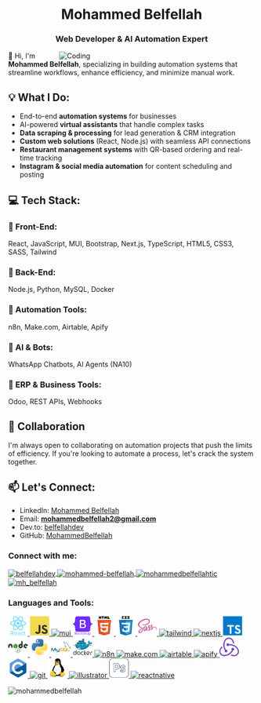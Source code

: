 <h1 align="center">Mohammed Belfellah</h1>
<h3 align="center">Web Developer & AI Automation Expert</h3>

<img align="right" alt="Coding" width="400" src="https://camo.githubusercontent.com/40165a147c3dcea0fa1db780bb533fc5f98546ccfb9d5d05ddb2f429277f5348/68747470733a2f2f616e616c7974696373696e6469616d61672e636f6d2f77702d636f6e74656e742f75706c6f6164732f323031382f31322f646576656c6f7065722d6472696262626c652e676966"/>

👋 Hi, I'm **Mohammed Belfellah**, specializing in building automation systems that streamline workflows, enhance efficiency, and minimize manual work.

## 💡 What I Do:
- End-to-end **automation systems** for businesses
- AI-powered **virtual assistants** that handle complex tasks
- **Data scraping & processing** for lead generation & CRM integration
- **Custom web solutions** (React, Node.js) with seamless API connections
- **Restaurant management systems** with QR-based ordering and real-time tracking
- **Instagram & social media automation** for content scheduling and posting

## 💻 Tech Stack:
### 🔹 Front-End:
React, JavaScript, MUI, Bootstrap, Next.js, TypeScript, HTML5, CSS3, SASS, Tailwind

### 🔹 Back-End:
Node.js, Python, MySQL, Docker

### 🔹 Automation Tools:
n8n, Make.com, Airtable, Apify

### 🔹 AI & Bots:
WhatsApp Chatbots, AI Agents (NA10)

### 🔹 ERP & Business Tools:
Odoo, REST APIs, Webhooks

## 👯 Collaboration
I'm always open to collaborating on automation projects that push the limits of efficiency. If you're looking to automate a process, let's crack the system together.

## 📫 Let's Connect:
- LinkedIn: [Mohammed Belfellah](https://www.linkedin.com/in/mohammed-belfellah-650788280/)
- Email: **mohammedbelfellah2@gmail.com**
- Dev.to: [belfellahdev](https://dev.to/belfellahdev)
- GitHub: [MohammedBelfellah](https://github.com/MohammedBelfellah)

<h3 align="left">Connect with me:</h3>
<p align="left">
  <a href="https://dev.to/belfellahdev" target="blank">
    <img align="center" src="https://raw.githubusercontent.com/rahuldkjain/github-profile-readme-generator/master/src/images/icons/Social/devto.svg" alt="belfellahdev" height="30" width="40" />
  </a>
  <a href="https://www.linkedin.com/in/mohammed-belfellah-650788280/" target="blank">
    <img align="center" src="https://raw.githubusercontent.com/rahuldkjain/github-profile-readme-generator/master/src/images/icons/Social/linked-in-alt.svg" alt="mohammed-belfellah" height="30" width="40" />
  </a>
  <a href="https://fb.com/mohammedbelfellahtic" target="blank">
    <img align="center" src="https://raw.githubusercontent.com/rahuldkjain/github-profile-readme-generator/master/src/images/icons/Social/facebook.svg" alt="mohammedbelfellahtic" height="30" width="40" />
  </a>
  <a href="https://instagram.com/mh_belfellah" target="blank">
    <img align="center" src="https://raw.githubusercontent.com/rahuldkjain/github-profile-readme-generator/master/src/images/icons/Social/instagram.svg" alt="mh_belfellah" height="30" width="40" />
  </a>
</p>

<h3 align="left">Languages and Tools:</h3>
<p align="left">
  <!-- Front-End -->
  <a href="https://reactjs.org/" target="_blank" rel="noreferrer">
    <img src="https://raw.githubusercontent.com/devicons/devicon/master/icons/react/react-original-wordmark.svg" alt="react" width="40" height="40"/>
  </a>
  <a href="https://developer.mozilla.org/en-US/docs/Web/JavaScript" target="_blank" rel="noreferrer">
    <img src="https://raw.githubusercontent.com/devicons/devicon/master/icons/javascript/javascript-original.svg" alt="javascript" width="40" height="40"/>
  </a>
  <a href="https://mui.com/" target="_blank" rel="noreferrer">
    <img src="https://mui.com/static/logo.png" alt="mui" width="40" height="40"/>
  </a>
  <a href="https://getbootstrap.com" target="_blank" rel="noreferrer">
    <img src="https://raw.githubusercontent.com/devicons/devicon/master/icons/bootstrap/bootstrap-plain-wordmark.svg" alt="bootstrap" width="40" height="40"/>
  </a>
  <a href="https://www.w3.org/html/" target="_blank" rel="noreferrer">
    <img src="https://raw.githubusercontent.com/devicons/devicon/master/icons/html5/html5-original-wordmark.svg" alt="html5" width="40" height="40"/>
  </a>
  <a href="https://www.w3schools.com/css/" target="_blank" rel="noreferrer">
    <img src="https://raw.githubusercontent.com/devicons/devicon/master/icons/css3/css3-original-wordmark.svg" alt="css3" width="40" height="40"/>
  </a>
  <a href="https://sass-lang.com" target="_blank" rel="noreferrer">
    <img src="https://raw.githubusercontent.com/devicons/devicon/master/icons/sass/sass-original.svg" alt="sass" width="40" height="40"/>
  </a>
  <a href="https://tailwindcss.com/" target="_blank" rel="noreferrer">
    <img src="https://www.vectorlogo.zone/logos/tailwindcss/tailwindcss-icon.svg" alt="tailwind" width="40" height="40"/>
  </a>
  <a href="https://nextjs.org/" target="_blank" rel="noreferrer">
    <img src="https://cdn.worldvectorlogo.com/logos/nextjs-2.svg" alt="nextjs" width="40" height="40"/>
  </a>
  <a href="https://www.typescriptlang.org/" target="_blank" rel="noreferrer">
    <img src="https://raw.githubusercontent.com/devicons/devicon/master/icons/typescript/typescript-original.svg" alt="typescript" width="40" height="40"/>
  </a>
  
  <!-- Back-End -->
  <a href="https://nodejs.org" target="_blank" rel="noreferrer">
    <img src="https://raw.githubusercontent.com/devicons/devicon/master/icons/nodejs/nodejs-original-wordmark.svg" alt="nodejs" width="40" height="40"/>
  </a>
  <a href="https://www.python.org/" target="_blank" rel="noreferrer">
    <img src="https://raw.githubusercontent.com/devicons/devicon/master/icons/python/python-original.svg" alt="python" width="40" height="40"/>
  </a>
  <a href="https://www.mysql.com/" target="_blank" rel="noreferrer">
    <img src="https://raw.githubusercontent.com/devicons/devicon/master/icons/mysql/mysql-original-wordmark.svg" alt="mysql" width="40" height="40"/>
  </a>
  <a href="https://www.docker.com/" target="_blank" rel="noreferrer">
    <img src="https://raw.githubusercontent.com/devicons/devicon/master/icons/docker/docker-original-wordmark.svg" alt="docker" width="40" height="40"/>
  </a>
  
  <!-- Automation Tools -->
  <a href="https://n8n.io/" target="_blank" rel="noreferrer">
    <img src="https://n8n.io/favicon.ico" alt="n8n" width="40" height="40"/>
  </a>
  <a href="https://www.make.com/" target="_blank" rel="noreferrer">
    <img src="https://images.ctfassets.net/qop92tnevinq/3vj1Jj93wxQ7jUsdmUVOR3/9944f149feb7fe5fa68fd4a15eeaa933/make-logo-square-small.png" alt="make.com" width="40" height="40"/>
  </a>
  <a href="https://airtable.com/" target="_blank" rel="noreferrer">
    <img src="https://www.vectorlogo.zone/logos/airtable/airtable-icon.svg" alt="airtable" width="40" height="40"/>
  </a>
  <a href="https://apify.com/" target="_blank" rel="noreferrer">
    <img src="https://apify.com/img/favicon.svg" alt="apify" width="40" height="40"/>
  </a>
  
  <!-- Other Tools -->
  <a href="https://redux.js.org" target="_blank" rel="noreferrer">
    <img src="https://raw.githubusercontent.com/devicons/devicon/master/icons/redux/redux-original.svg" alt="redux" width="40" height="40"/>
  </a>
  <a href="https://www.cprogramming.com/" target="_blank" rel="noreferrer">
    <img src="https://raw.githubusercontent.com/devicons/devicon/master/icons/c/c-original.svg" alt="c" width="40" height="40"/>
  </a>
  <a href="https://git-scm.com/" target="_blank" rel="noreferrer">
    <img src="https://www.vectorlogo.zone/logos/git-scm/git-scm-icon.svg" alt="git" width="40" height="40"/>
  </a>
  <a href="https://www.linux.org/" target="_blank" rel="noreferrer">
    <img src="https://raw.githubusercontent.com/devicons/devicon/master/icons/linux/linux-original.svg" alt="linux" width="40" height="40"/>
  </a>
  <a href="https://www.adobe.com/in/products/illustrator.html" target="_blank" rel="noreferrer">
    <img src="https://www.vectorlogo.zone/logos/adobe_illustrator/adobe_illustrator-icon.svg" alt="illustrator" width="40" height="40"/>
  </a>
  <a href="https://www.photoshop.com/en" target="_blank" rel="noreferrer">
    <img src="https://raw.githubusercontent.com/devicons/devicon/master/icons/photoshop/photoshop-line.svg" alt="photoshop" width="40" height="40"/>
  </a>
  <a href="https://reactnative.dev/" target="_blank" rel="noreferrer">
    <img src="https://reactnative.dev/img/header_logo.svg" alt="reactnative" width="40" height="40"/>
  </a>
</p>

<p>
  <img align="center" src="https://github-readme-stats.vercel.app/api/top-langs?username=mohammedbelfellah&show_icons=true&locale=en&layout=compact&theme=dark" alt="mohammedbelfellah" />
</p>
